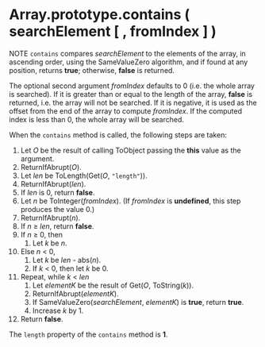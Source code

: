 # Array.prototype.contains ( searchElement [ , fromIndex ] )

NOTE `contains` compares _searchElement_ to the elements of the array, in ascending order, using the SameValueZero algorithm, and if found at any position, returns **true**; otherwise, **false** is returned.

The optional second argument _fromIndex_ defaults to 0 (i.e. the whole array is searched). If it is greater than or equal to the length of the array, **false** is returned, i.e. the array will not be searched. If it is negative, it is used as the offset from the end of the array to compute _fromIndex_. If the computed index is less than 0, the whole array will be searched.

When the `contains` method is called, the following steps are taken:

1. Let _O_ be the result of calling ToObject passing the **this** value as the argument.
1. ReturnIfAbrupt(_O_).
1. Let _len_ be ToLength(Get(_O_, `"length"`)).
1. ReturnIfAbrupt(_len_).
1. If _len_ is 0, return **false**.
1. Let _n_ be ToInteger(_fromIndex_). (If _fromIndex_ is **undefined**, this step produces the value 0.)
1. ReturnIfAbrupt(_n_).
1. If _n_ ≥ _len_, return **false**.
1. If _n_ ≥ 0, then
    1. Let _k_ be _n_.
1. Else _n_ < 0,
    1. Let _k_ be _len_ - abs(_n_).
    1. If _k_ < 0, then let _k_ be 0.
1. Repeat, while _k_ < _len_
    1. Let _elementK_ be the result of Get(_O_, ToString(_k_)).
    1. ReturnIfAbrupt(_elementK_).
    1. If SameValueZero(_searchElement_, _elementK_) is **true**, return **true**.
    1. Increase _k_ by 1.
1. Return **false**.

The `length` property of the `contains` method is **1**.
